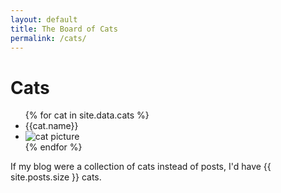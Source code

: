 ```yaml
---
layout: default
title: The Board of Cats
permalink: /cats/
---
```


<div class="home">
  
  <h1 class="page-heading">Cats</h1>
<ul>
{% for cat in site.data.cats %}
  <li>{{cat.name}}</li>
  <li><img src="{{cat.picture}}" alt="cat picture"></li>
{% endfor %}
</ul>
  <p>If my blog were a collection of cats instead of posts, I'd have {{ site.posts.size }} cats.

  </p>




</div>